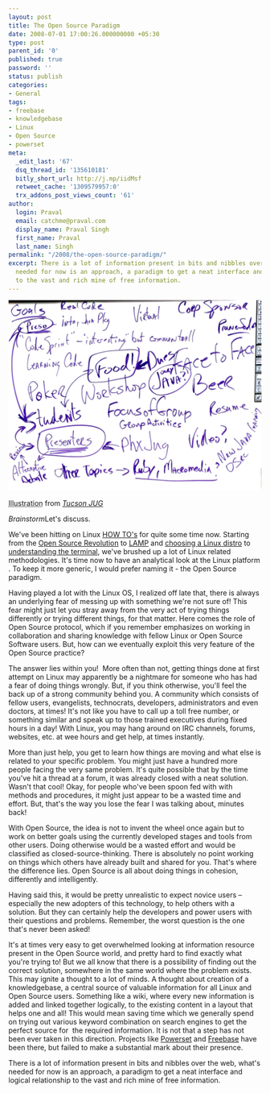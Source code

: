 ```yaml
---
layout: post
title: The Open Source Paradigm
date: 2008-07-01 17:00:26.000000000 +05:30
type: post
parent_id: '0'
published: true
password: ''
status: publish
categories:
- General
tags:
- freebase
- knowledgebase
- Linux
- Open Source
- powerset
meta:
  _edit_last: '67'
  dsq_thread_id: '135610181'
  bitly_short_url: http://j.mp/iidMsf
  retweet_cache: '1309579957:0'
  trx_addons_post_views_count: '61'
author:
  login: Praval
  email: catchme@praval.com
  display_name: Praval Singh
  first_name: Praval
  last_name: Singh
permalink: "/2008/the-open-source-paradigm/"
excerpt: There is a lot of information present in bits and nibbles over the web, what's
  needed for now is an approach, a paradigm to get a neat interface and logical relationship
  to the vast and rich mine of free information.
---
```

<div class="figure"><img src="/static/2008/07/brainstorm.jpg" alt="Brainstorm" />
<p class="credit"><abbr class="type" title="Illustration">Illustration</abbr> from <cite><a href="http://www.tucson-jug.org/">Tucson JUG</a></cite></p>
<p class="caption"><em class="title">Brainstorm</em>Let's discuss.</p>
</div>
<p>We've been hitting on Linux <a href="/author/praval/">HOW TO's</a> for quite some time now. Starting from the <a href="/2008/open-source-revolution/">Open Source Revolution</a> to <a href="/2008/ready-for-lamp/">LAMP</a> and <a href="/2008/choice-of-linux-distros/">choosing a Linux distro</a> to <a href="/2008/terminal-based-installation/">understanding the terminal</a>, we've brushed up a lot of Linux related methodologies. It's time now to have an analytical look at the Linux platform . To keep it more generic, I would prefer naming it - the Open Source paradigm.</p>
<p>Having played a lot with the Linux OS, I realized off late that, there is always an underlying fear of messing up with something we're not sure of! This fear might just let you stray away from the very act of trying things differently or trying different things, for that matter. Here comes the role of Open Source protocol, which if you remember emphasizes on working in collaboration and sharing knowledge with fellow Linux or Open Source Software users. But, how can we eventually exploit this very feature of the Open Source practice?</p>
<p>The answer lies within you!&#160; More often than not, getting things done at first attempt on Linux may apparently be a nightmare for someone who has had a fear of doing things wrongly. But, if you think otherwise, you'll feel the back up of a strong community behind you. A community which consists of fellow users, evangelists, technocrats, developers, administrators and even doctors, at times! It's not like you have to call up a toll free number, or something similar and speak up to those trained executives during fixed hours in a day! With Linux, you may hang around on IRC channels, forums, websites, etc. at wee hours and get help, at times instantly.</p>
<p>More than just help, you get to learn how things are moving and what else is related to your specific problem. You might just have a hundred more people facing the very same problem. It's quite possible that by the time you've hit a thread at a forum, it was already closed with a neat solution. Wasn't that cool! Okay, for people who've been spoon fed with with methods and procedures, it might just appear to be a wasted time and effort. But, that's the way you lose the fear I was talking about, minutes back!</p>
<p>With Open Source, the idea is not to invent the wheel once again but to work on better goals using the currently developed stages and tools from other users. Doing otherwise would be a wasted effort and would be classified as closed-source-thinking. There is absolutely no point working on things which others have already built and shared for you. That's where the difference lies. Open Source is all about doing things in cohesion, differently and intelligently.</p>
<p>Having said this, it would be pretty unrealistic to expect novice users &#8211; especially the new adopters of this technology, to help others with a solution. But they can certainly help the developers and power users with their questions and problems. Remember, the worst question is the one that's never been asked!</p>
<p>It's at times very easy to get overwhelmed looking at information resource present in the Open Source world, and pretty hard to find exactly what you're trying to! But we all know that there is a possibility of finding out the correct solution, somewhere in the same world where the problem exists. This may ignite a thought to a lot of minds. A thought about creation of a knowledgebase, a central source of valuable information for all Linux and Open Source users. Something like a wiki, where every new information is added and linked together logically, to the existing content in a layout that helps one and all! This would mean saving time which we generally spend on trying out various keyword combination on search engines to get the perfect source for&#160; the required information. It is not that a step has not been ever taken in this direction. Projects like <a href="http://www.powerset.com">Powerset</a> and <a href="http://www.freebase.com">Freebase</a> have been there, but failed to make a substantial mark about their presence.</p>
<p>There is a lot of information present in bits and nibbles over the web, what's needed for now is an approach, a paradigm to get a neat interface and logical relationship to the vast and rich mine of free information.</p>
